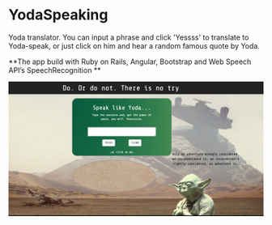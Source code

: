 # YodaSpeaking
Yoda translator. You can input a phrase and click 'Yessss' to translate to Yoda-speak, or just click on him and hear a random famous quote by Yoda.
>
**The app build with Ruby on Rails, Angular, Bootstrap and Web Speech API’s SpeechRecognition **
>
![logo](/public/yoda.png)
